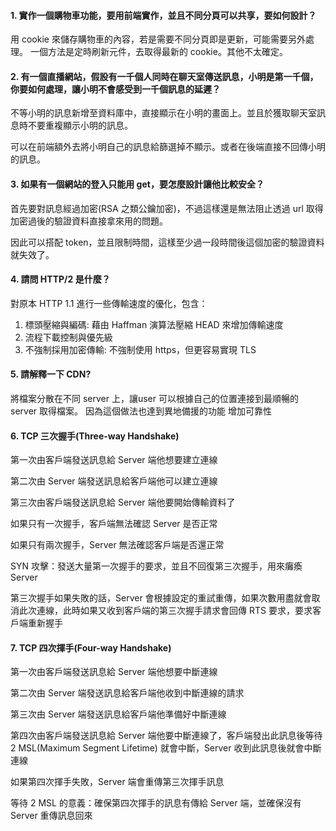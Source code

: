 #### 1. 實作一個購物車功能，要用前端實作，並且不同分頁可以共享，要如何設計？
用 cookie 來儲存購物車的內容，若是需要不同分頁即是更新，可能需要另外處理。
一個方法是定時刷新元件，去取得最新的 cookie。其他不太確定。
#### 2. 有一個直播網站，假設有一千個人同時在聊天室傳送訊息，小明是第一千個，你要如何處理，讓小明不會感受到一千個訊息的延遲？
不等小明的訊息新增至資料庫中，直接顯示在小明的畫面上。並且於獲取聊天室訊息時不要重複顯示小明的訊息。

可以在前端額外去將小明自己的訊息給篩選掉不顯示。或者在後端直接不回傳小明的訊息。
#### 3. 如果有一個網站的登入只能用 get，要怎麼設計讓他比較安全？
首先要對訊息經過加密(RSA 之類公鑰加密)，不過這樣還是無法阻止透過 url 取得加密過後的驗證資料直接拿來用的問題。

因此可以搭配 token，並且限制時間，這樣至少過一段時間後這個加密的驗證資料就失效了。

#### 4. 請問 HTTP/2 是什麼？
對原本 HTTP 1.1 進行一些傳輸速度的優化，包含：
1. 標頭壓縮與編碼: 藉由 Haffman 演算法壓縮 HEAD 來增加傳輸速度
1. 流程下載控制與優先級
1. 不強制採用加密傳輸: 不強制使用 https，但更容易實現 TLS

#### 5. 請解釋一下 CDN?
將檔案分散在不同 server 上，讓user 可以根據自己的位置連接到最順暢的 server 取得檔案。
因為這個做法也達到異地備援的功能 增加可靠性
#### 6. TCP 三次握手(Three-way Handshake)
第一次由客戶端發送訊息給 Server 端他想要建立連線

第二次由 Server 端發送訊息給客戶端他可以建立連線

第三次由客戶端發送訊息給 Server 端他要開始傳輸資料了

如果只有一次握手，客戶端無法確認 Server 是否正常

如果只有兩次握手，Server 無法確認客戶端是否還正常

SYN 攻擊：發送大量第一次握手的要求，並且不回復第三次握手，用來癱瘓 Server

第三次握手如果失敗的話，Server 會根據設定的重試重傳，如果次數用盡就會取消此次連線，此時如果又收到客戶端的第三次握手請求會回傳 RTS 要求，要求客戶端重新握手

#### 7. TCP 四次揮手(Four-way Handshake)
第一次由客戶端發送訊息給 Server 端他想要中斷連線

第二次由 Server 端發送訊息給客戶端他收到中斷連線的請求

第三次由 Server 端發送訊息給客戶端他準備好中斷連線

第四次由客戶端發送訊息給 Server 端他要中斷連線了，客戶端發出此訊息後等待 2 MSL(Maximum Segment Lifetime) 就會中斷，Server 收到此訊息後就會中斷連線

如果第四次揮手失敗，Server 端會重傳第三次揮手訊息

等待 2 MSL 的意義：確保第四次揮手的訊息有傳給 Server 端，並確保沒有 Server 重傳訊息回來


